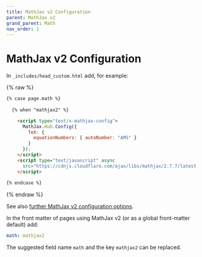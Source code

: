 ```yaml
---
title: MathJax v2 Configuration
parent: MathJax v2
grand_parent: Math
nav_order: 1
---
```

# MathJax v2 Configuration

In `_includes/head_custom.html` add, for example:

{% raw %}
```html
{% case page.math %}
     
  {% when "mathjax2" %}

    <script type="text/x-mathjax-config">
      MathJax.Hub.Config({
        TeX: { 
          equationNumbers: { autoNumber: "AMS" }
        }
      });
    </script>
    <script type="text/javascript" async 
      src="https://cdnjs.cloudflare.com/ajax/libs/mathjax/2.7.7/latest.js?config=TeX-AMS_SVG">
    </script>
   
{% endcase %}
```
{% endraw %}

See also [further MathJax v2 configuration options](https://docs.mathjax.org/en/v2.7-latest/configuration.html).

In the front matter of pages using MathJax v2 (or as a global front-matter default) add:

```yaml
math: mathjax2
```

The suggested field name `math` and the key `mathjax2` can be replaced.
  
